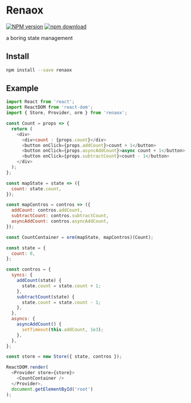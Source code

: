 # Renaox

[![NPM version][npm-image]][npm-url]
[![npm download][download-image]][download-url]

[npm-image]: https://img.shields.io/npm/v/renaox.svg?style=flat-square
[npm-url]: https://npmjs.org/package/renaox
[download-image]: https://img.shields.io/npm/dm/renaox.svg?style=flat-square
[download-url]: https://npmjs.org/package/renaox

a boring state management

## Install

```bash
npm install --save renaox
```

## Example

```js
import React from 'react';
import ReactDOM from 'react-dom';
import { Store, Provider, orm } from 'renaox';

const Count = props => {
  return (
    <div>
      <div>count : {props.count}</div>
      <button onClick={props.addCount}>count + 1</button>
      <button onClick={props.asyncAddCount}>async count + 1</button>
      <button onClick={props.subtractCount}>count - 1</button>
    </div>
  );
};

const mapState = state => ({
  count: state.count,
});

const mapContros = contros => ({
  addCount: contros.addCount,
  subtractCount: contros.subtractCount,
  asyncAddCount: contros.asyncAddCount,
});

const CountContainer = orm(mapState, mapContros)(Count);

const state = {
  count: 0,
};

const contros = {
  syncs: {
    addCount(state) {
      state.count = state.count + 1;
    },
    subtractCount(state) {
      state.count = state.count - 1;
    },
  },
  asyncs: {
    asyncAddCount() {
      setTimeout(this.addCount, 1e3);
    },
  },
};

const store = new Store({ state, contros });

ReactDOM.render(
  <Provider store={store}>
    <CountContainer />
  </Provider>,
  document.getElementById('root')
);
```
